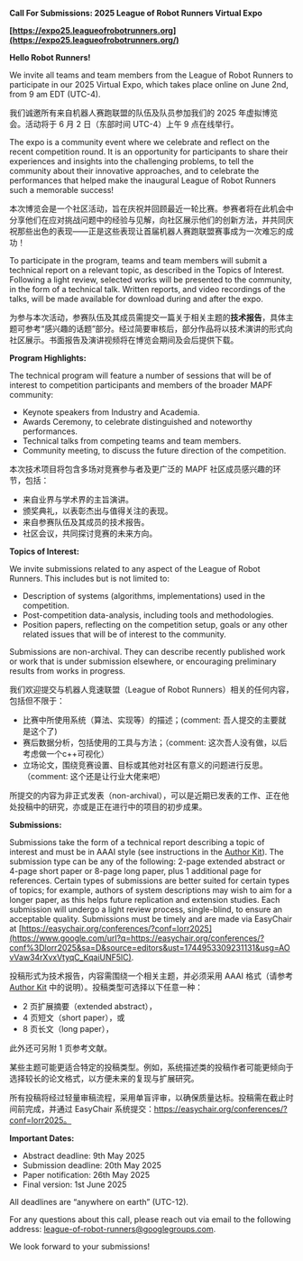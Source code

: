 **Call For Submissions:
2025 League of Robot Runners Virtual Expo**

**[https://expo25.leagueofrobotrunners.org](https://expo25.leagueofrobotrunners.org/)**

 

**Hello Robot Runners!**

 

We invite all teams and team members from the League of Robot Runners to participate in our 2025 Virtual Expo, which takes place online on June 2nd, from 9 am EDT (UTC-4).

 我们诚邀所有来自机器人赛跑联盟的队伍及队员参加我们的 2025 年虚拟博览会。活动将于 6 月 2 日（东部时间 UTC-4）上午 9 点在线举行。

The expo is a community event where we celebrate and reflect on the recent competition round. It is an opportunity for participants to share their experiences and insights into the challenging problems, to tell the community about their innovative approaches, and to celebrate the performances that helped make the inaugural League of Robot Runners such a memorable success!

 本次博览会是一个社区活动，旨在庆祝并回顾最近一轮比赛。参赛者将在此机会中分享他们在应对挑战问题中的经验与见解，向社区展示他们的创新方法，并共同庆祝那些出色的表现——正是这些表现让首届机器人赛跑联盟赛事成为一次难忘的成功！

To participate in the program, teams and team members will submit a technical report on a relevant topic, as described in the Topics of Interest. Following a light review, selected works will be presented to the community, in the form of a technical talk. Written reports, and video recordings of the talks, will be made available for download during and after the expo.

 为参与本次活动，参赛队伍及其成员需提交一篇关于相关主题的**技术报告**，具体主题可参考“感兴趣的话题”部分。经过简要审核后，部分作品将以技术演讲的形式向社区展示。书面报告及演讲视频将在博览会期间及会后提供下载。

**Program Highlights:**



The technical program will feature a number of sessions that will be of interest to competition participants and members of the broader MAPF community:

- Keynote speakers from Industry and Academia.
- Awards Ceremony, to celebrate distinguished and noteworthy performances.
- Technical talks from competing teams and team members.
- Community meeting, to discuss the future direction of the competition.

本次技术项目将包含多场对竞赛参与者及更广泛的 MAPF 社区成员感兴趣的环节，包括：

- 来自业界与学术界的主旨演讲。
- 颁奖典礼，以表彰杰出与值得关注的表现。
- 来自参赛队伍及其成员的技术报告。
- 社区会议，共同探讨竞赛的未来方向。

**Topics of Interest:**

 

We invite submissions related to any aspect of the League of Robot Runners. This includes but is not limited to:

- Description of systems (algorithms, implementations) used in the competition.
- Post-competition data-analysis, including tools and methodologies.
- Position papers, reflecting on the competition setup, goals or any other related issues that will be of interest to the community.

Submissions are non-archival. They can describe recently published work or work that is under submission elsewhere, or encouraging preliminary results from works in progress.

 我们欢迎提交与机器人竞速联盟（League of Robot Runners）相关的任何内容，包括但不限于：

- 比赛中所使用系统（算法、实现等）的描述；(comment:  吾人提交的主要就是这个了)
- 赛后数据分析，包括使用的工具与方法；（comment:  这次吾人没有做，以后考虑做一个c++可视化）
- 立场论文，围绕竞赛设置、目标或其他对社区有意义的问题进行反思。（comment:  这个还是让行业大佬来吧）

所提交的内容为非正式发表（non-archival），可以是近期已发表的工作、正在他处投稿中的研究，亦或是正在进行中的项目的初步成果。

**Submissions:**

 

Submissions take the form of a technical report describing a topic of interest and must be in AAAI style (see instructions in the [Author Kit](https://www.google.com/url?q=https://aaai.org/authorkit25/&sa=D&source=editors&ust=1744953309229555&usg=AOvVaw1mJJgd_ZJXP90jy-TQ0HYY)). The submission type can be any of the following: 2-page extended abstract or 4-page short paper or 8-page long paper, plus 1 additional page for references.  Certain types of submissions are better suited for certain types of topics; for example, authors of system descriptions may wish to aim for a longer paper, as this helps future replication and extension studies. Each submission will undergo a light review process, single-blind, to ensure an acceptable quality. Submissions must be timely and are made via EasyChair at [https://easychair.org/conferences/?conf=lorr2025](https://www.google.com/url?q=https://easychair.org/conferences/?conf%3Dlorr2025&sa=D&source=editors&ust=1744953309231131&usg=AOvVaw34rXvxVtyqC_KqaiUNF5lC).

 投稿形式为技术报告，内容需围绕一个相关主题，并必须采用 AAAI 格式（请参考 [Author Kit](https://aaai.org/authorkit25/) 中的说明）。投稿类型可选择以下任意一种：

- 2 页扩展摘要（extended abstract），
- 4 页短文（short paper），或
- 8 页长文（long paper），

此外还可另附 1 页参考文献。

某些主题可能更适合特定的投稿类型。例如，系统描述类的投稿作者可能更倾向于选择较长的论文格式，以方便未来的复现与扩展研究。

所有投稿将经过轻量审稿流程，采用单盲评审，以确保质量达标。投稿需在截止时间前完成，并通过 EasyChair 系统提交：https://easychair.org/conferences/?conf=lorr2025。

**Important Dates:**

- Abstract deadline: 9th May 2025
- Submission deadline: 20th May 2025
- Paper notification: 26th May 2025
- Final version: 1st June 2025

All deadlines are “anywhere on earth” (UTC-12).

 

For any questions about this call, please reach out via email to the following address: [league-of-robot-runners@googlegroups.com](mailto:league-of-robot-runners@googlegroups.com).

 

We look forward to your submissions!